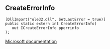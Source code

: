 ## CreateErrorInfo

```
[DllImport("ole32.dll", SetLastError = true)]
public static extern int CreateErrorInfo(
   out ICreateErrorInfo pperrinfo
);
```

[Microsoft documentation](https://docs.microsoft.com/en-us/windows/win32/api/objidl/nf-objidl-createerrorinfo)
